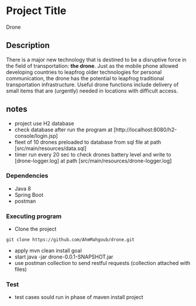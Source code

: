 # Project Title

Drone

## Description

There is a major new technology that is destined to be a disruptive force in the field of transportation: **the drone**. Just as the mobile phone allowed developing countries to leapfrog older technologies for personal communication, the drone has the potential to leapfrog traditional transportation infrastructure.
Useful drone functions include delivery of small items that are (urgently) needed in locations with difficult access.

## notes
* project use H2 database 
* check database after run the program at [http://localhost:8080/h2-console/login.jsp]
* fleet of 10 drones preloaded to database from sql file at path [src/main/resources/data.sql]
* timer run every 20 sec to check drones battery level and write to [drone-logger.log] at path [src/main/resources/drone-logger.log]

### Dependencies

* Java 8
* Spring Boot
* postman

### Executing program

* Clone the project 
```
git clone https://github.com/AhmMahgoub/drone.git
```
* apply mvn clean install goal
* start java -jar drone-0.0.1-SNAPSHOT.jar
* use postman collection to send restful requests (collection attached with files)

### Test
* test cases sould run in phase of maven install project
